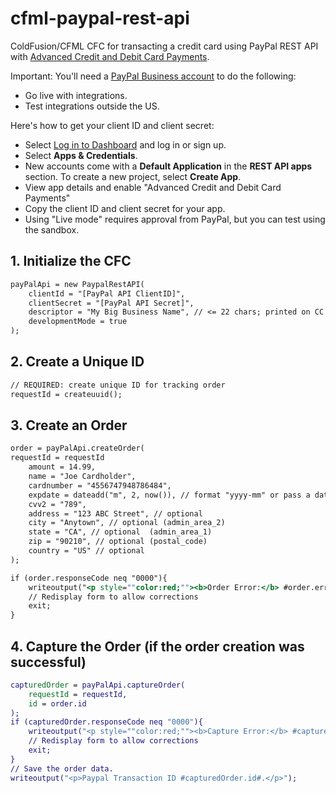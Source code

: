 # cfml-paypal-rest-api
ColdFusion/CFML CFC for transacting a credit card using PayPal REST API with [Advanced Credit and Debit Card Payments](https://www.paypal.com/us/cshelp/article/what-is-paypal-advanced-checkout-and-how-do-i-get-started-help95).

Important: You'll need a [PayPal Business account](https://www.paypal.com/business/open-business-account) to do the following:
- Go live with integrations.
- Test integrations outside the US.

Here's how to get your client ID and client secret:
- Select [Log in to Dashboard](https://developer.paypal.com/dashboard/) and log in or sign up.
- Select **Apps & Credentials**.
- New accounts come with a **Default Application** in the **REST API apps** section. To create a new project, select **Create App**.
- View app details and enable "Advanced Credit and Debit Card Payments"
- Copy the client ID and client secret for your app.
- Using "Live mode" requires approval from PayPal, but you can test using the sandbox.

## 1. Initialize the CFC

```cfc
payPalApi = new PaypalRestAPI(
	clientId = "[PayPal API ClientID]",
	clientSecret = "[PayPal API Secret]",
	descriptor = "My Big Business Name", // <= 22 chars; printed on CC statement
	developmentMode = true
);
```

## 2. Create a Unique ID

```cfc
// REQUIRED: create unique ID for tracking order
requestId = createuuid();
```

## 3. Create an Order

```cfc
order = payPalApi.createOrder(
requestId = requestId
	amount = 14.99,
	name = "Joe Cardholder",
	cardnumber = "4556747948786484",
	expdate = dateadd("m", 2, now()), // format "yyyy-mm" or pass a date object
	cvv2 = "789",
	address = "123 ABC Street", // optional
	city = "Anytown", // optional (admin_area_2)
	state = "CA", // optional  (admin_area_1)
	zip = "90210", // optional (postal_code)
	country = "US" // optional
);

if (order.responseCode neq "0000"){
	writeoutput("<p style=""color:red;""><b>Order Error:</b> #order.errorMessage#</p>");
	// Redisplay form to allow corrections
	exit;
}
```

## 4. Capture the Order (if the order creation was successful)

```cfc
capturedOrder = payPalApi.captureOrder(
	requestId = requestId,
	id = order.id
);
if (capturedOrder.responseCode neq "0000"){
	writeoutput("<p style=""color:red;""><b>Capture Error:</b> #capturedOrder.errorMessage#</p>");
	// Redisplay form to allow corrections
	exit;
}
// Save the order data.
writeoutput("<p>Paypal Transaction ID #capturedOrder.id#.</p>");
```

